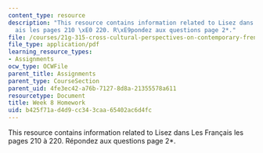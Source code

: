 ```yaml
---
content_type: resource
description: "This resource contains information related to Lisez dans Les Fran\xE7\
  ais les pages 210 \xE0 220. R\xE9pondez aux questions page 2*."
file: /courses/21g-315-cross-cultural-perspectives-on-contemporary-french-society-fall-2011/b425f71ad4d9cc343caa65402ac6d4fc_MIT21G_315F11_hmkwk8.pdf
file_type: application/pdf
learning_resource_types:
- Assignments
ocw_type: OCWFile
parent_title: Assignments
parent_type: CourseSection
parent_uid: 4fe3ec42-a76b-7127-8d8a-21355578a611
resourcetype: Document
title: Week 8 Homework
uid: b425f71a-d4d9-cc34-3caa-65402ac6d4fc
---
```

This resource contains information related to Lisez dans Les Français les pages 210 à 220. Répondez aux questions page 2*.